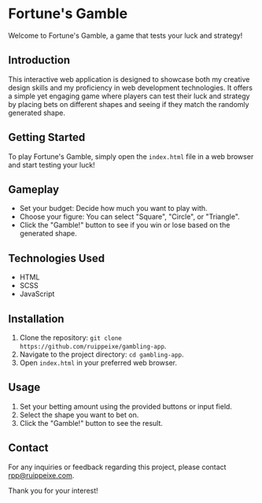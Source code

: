 # Fortune's Gamble

Welcome to Fortune's Gamble, a game that tests your luck and strategy!

## Introduction

This interactive web application is designed to showcase both my creative design skills and my proficiency in web development technologies. 
It offers a simple yet engaging game where players can test their luck and strategy by placing bets on different shapes and seeing if they match the randomly generated shape.

## Getting Started

To play Fortune's Gamble, simply open the `index.html` file in a web browser and start testing your luck!

## Gameplay

- Set your budget: Decide how much you want to play with.
- Choose your figure: You can select "Square", "Circle", or "Triangle".
- Click the "Gamble!" button to see if you win or lose based on the generated shape.

## Technologies Used

- HTML
- SCSS
- JavaScript

## Installation

1. Clone the repository: `git clone https://github.com/ruippeixe/gambling-app`.
2. Navigate to the project directory: `cd gambling-app`.
3. Open `index.html` in your preferred web browser.

## Usage

1. Set your betting amount using the provided buttons or input field.
2. Select the shape you want to bet on.
3. Click the "Gamble!" button to see the result.

## Contact
For any inquiries or feedback regarding this project, please contact [rpp@ruippeixe.com](mailto:rpp@ruippeixe.com).

Thank you for your interest!
